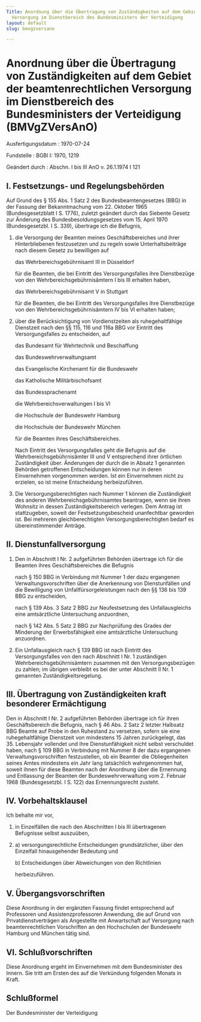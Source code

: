 ```yaml
---
Title: Anordnung über die Übertragung von Zuständigkeiten auf dem Gebiet der beamtenrechtlichen
  Versorgung im Dienstbereich des Bundesministers der Verteidigung
layout: default
slug: bmvgzversano

---
```


# Anordnung über die Übertragung von Zuständigkeiten auf dem Gebiet der beamtenrechtlichen Versorgung im Dienstbereich des Bundesministers der Verteidigung (BMVgZVersAnO)

Ausfertigungsdatum
:   1970-07-24

Fundstelle
:   BGBl I: 1970, 1219

Geändert durch
:   Abschn. I bis III AnO v. 26.1.1974 I 121


## I. Festsetzungs- und Regelungsbehörden

Auf Grund des § 155 Abs. 1 Satz 2 des Bundesbeamtengesetzes (BBG) in
der Fassung der Bekanntmachung vom 22. Oktober 1965 (Bundesgesetzblatt
I S. 1776), zuletzt geändert durch das Siebente Gesetz zur Änderung
des Bundesbesoldungsgesetzes vom 15. April 1970 (Bundesgesetzbl. I S.
339), übertrage ich die Befugnis,

1.  die Versorgung der Beamten meines Geschäftsbereiches und ihrer
    Hinterbliebenen festzusetzen und zu regeln sowie Unterhaltsbeiträge
    nach diesem Gesetz zu bewilligen auf

    das Wehrbereichsgebührnisamt III in Düsseldorf

    für die Beamten, die bei Eintritt des Versorgungsfalles ihre
    Dienstbezüge von den Wehrbereichsgebührnisämtern I bis III erhalten
    haben,

    das Wehrbereichsgebührnisamt V in Stuttgart

    für die Beamten, die bei Eintritt des Versorgungsfalles ihre
    Dienstbezüge von den Wehrbereichsgebührnisämtern IV bis VI erhalten
    haben;


2.  über die Berücksichtigung von Vordienstzeiten als ruhegehaltfähige
    Dienstzeit nach den §§ 115, 116 und 116a BBG vor Eintritt des
    Versorgungsfalles zu entscheiden, auf

    das Bundesamt für Wehrtechnik und Beschaffung

    das Bundeswehrverwaltungsamt

    das Evangelische Kirchenamt für die Bundeswehr

    das Katholische Militärbischofsamt

    das Bundessprachenamt

    die Wehrbereichsverwaltungen I bis VI

    die Hochschule der Bundeswehr Hamburg

    die Hochschule der Bundeswehr München

    für die Beamten ihres Geschäftsbereiches.

    Nach Eintritt des Versorgungsfalles geht die Befugnis auf die
    Wehrbereichsgebührnisämter III und V entsprechend ihrer örtlichen
    Zuständigkeit über. Änderungen der durch die in Absatz 1 genannten
    Behörden getroffenen Entscheidungen können nur in deren Einvernehmen
    vorgenommen werden. Ist ein Einvernehmen nicht zu erzielen, so ist
    meine Entscheidung herbeizuführen.


3.  Die Versorgungsberechtigten nach Nummer 1 können die Zuständigkeit des
    anderen Wehrbereichsgebührnisamtes beantragen, wenn sie ihren Wohnsitz
    in dessen Zuständigkeitsbereich verlegen. Dem Antrag ist stattzugeben,
    soweit der Festsetzungsbescheid unanfechtbar geworden ist. Bei
    mehreren gleichberechtigten Versorgungsberechtigten bedarf es
    übereinstimmender Anträge.





## II. Dienstunfallversorgung


1.  Den in Abschnitt I Nr. 2 aufgeführten Behörden übertrage ich für die
    Beamten ihres Geschäftsbereiches die Befugnis

    nach § 150 BBG in Verbindung mit Nummer 1 der dazu ergangenen
    Verwaltungsvorschriften über die Anerkennung von Dienstunfällen und
    die Bewilligung von Unfallfürsorgeleistungen nach den §§ 136 bis 139
    BBG zu entscheiden,

    nach § 139 Abs. 3 Satz 2 BBG zur Neufestsetzung des Unfallausgleichs
    eine amtsärztliche Untersuchung anzuordnen,

    nach § 142 Abs. 5 Satz 2 BBG zur Nachprüfung des Grades der Minderung
    der Erwerbsfähigkeit eine amtsärztliche Untersuchung anzuordnen.


2.  Ein Unfallausgleich nach § 139 BBG ist nach Eintritt des
    Versorgungsfalles von den nach Abschnitt I Nr. 1 zuständigen
    Wehrbereichsgebührnisämtern zusammen mit den Versorgungsbezügen zu
    zahlen; im übrigen verbleibt es bei der unter Abschnitt II Nr. 1
    genannten Zuständigkeitsregelung.





## III. Übertragung von Zuständigkeiten kraft besonderer Ermächtigung

Den in Abschnitt I Nr. 2 aufgeführten Behörden übertrage ich für ihren
Geschäftsbereich die Befugnis,
nach § 46 Abs. 2 Satz 2 letzter Halbsatz BBG Beamte auf Probe in den
Ruhestand zu versetzen, sofern sie eine ruhegehaltfähige Dienstzeit
von mindestens 15 Jahren zurückgelegt, das 35. Lebensjahr vollendet
und ihre Dienstunfähigkeit nicht selbst verschuldet haben,
nach § 109 BBG in Verbindung mit Nummer 8 der dazu ergangenen
Verwaltungsvorschriften festzustellen, ob ein Beamter die
Obliegenheiten seines Amtes mindestens ein Jahr lang tatsächlich
wahrgenommen hat, soweit ihnen für diese Beamten nach der Anordnung
über die Ernennung und Entlassung der Beamten der Bundeswehrverwaltung
vom 2. Februar 1968 (Bundesgesetzbl. I S. 122) das Ernennungsrecht
zusteht.


## IV. Vorbehaltsklausel

Ich behalte mir vor,

1.  in Einzelfällen die nach den Abschnitten I bis III übertragenen
    Befugnisse selbst auszuüben,


2.
    a)  versorgungsrechtliche Entscheidungen grundsätzlicher, über den
        Einzelfall hinausgehender Bedeutung und


    b)  Entscheidungen über Abweichungen von den Richtlinien




    herbeizuführen.





## V. Übergangsvorschriften

Diese Anordnung in der ergänzten Fassung findet entsprechend auf
Professoren und Assistenzprofessoren Anwendung, die auf Grund von
Privatdienstverträgen als Angestellte mit Anwartschaft auf Versorgung
nach beamtenrechtlichen Vorschriften an den Hochschulen der Bundeswehr
Hamburg und München tätig sind.


## VI. Schlußvorschriften

Diese Anordnung ergeht im Einvernehmen mit dem Bundesminister des
Innern. Sie tritt am Ersten des auf die Verkündung folgenden Monats in
Kraft.


## Schlußformel

Der Bundesminister der Verteidigung

